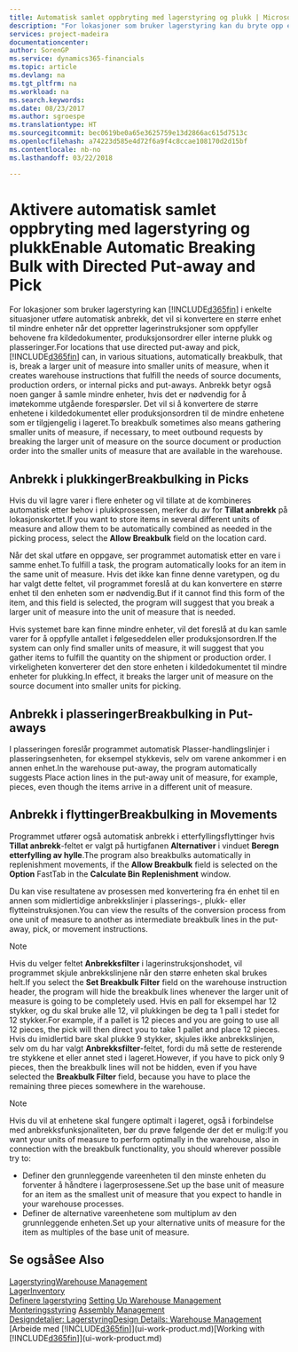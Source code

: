 ```yaml
---
title: Automatisk samlet oppbryting med lagerstyring og plukk | Microsoft-dokumentasjon
description: "For lokasjoner som bruker lagerstyring kan du bryte opp en større enhet til mindre enheter når det oppretter lagerinstruksjoner som oppfyller behovene fra kildedokumenter, produksjonsordrer eller interne plukk og plasseringer."
services: project-madeira
documentationcenter: 
author: SorenGP
ms.service: dynamics365-financials
ms.topic: article
ms.devlang: na
ms.tgt_pltfrm: na
ms.workload: na
ms.search.keywords: 
ms.date: 08/23/2017
ms.author: sgroespe
ms.translationtype: HT
ms.sourcegitcommit: bec0619be0a65e3625759e13d2866ac615d7513c
ms.openlocfilehash: a74223d585e4d72f6a9f4c8ccae108170d2d15bf
ms.contentlocale: nb-no
ms.lasthandoff: 03/22/2018

---
```

# <a name="enable-automatic-breaking-bulk-with-directed-put-away-and-pick"></a><span data-ttu-id="84349-103">Aktivere automatisk samlet oppbryting med lagerstyring og plukk</span><span class="sxs-lookup"><span data-stu-id="84349-103">Enable Automatic Breaking Bulk with Directed Put-away and Pick</span></span>
<span data-ttu-id="84349-104">For lokasjoner som bruker lagerstyring kan [!INCLUDE[d365fin](includes/d365fin_md.md)] i enkelte situasjoner utføre automatisk anbrekk, det vil si konvertere en større enhet til mindre enheter når det oppretter lagerinstruksjoner som oppfyller behovene fra kildedokumenter, produksjonsordrer eller interne plukk og plasseringer.</span><span class="sxs-lookup"><span data-stu-id="84349-104">For locations that use directed put-away and pick, [!INCLUDE[d365fin](includes/d365fin_md.md)] can, in various situations, automatically breakbulk, that is, break a larger unit of measure into smaller units of measure, when it creates warehouse instructions that fulfill the needs of source documents, production orders, or internal picks and put-aways.</span></span> <span data-ttu-id="84349-105">Anbrekk betyr også noen ganger å samle mindre enheter, hvis det er nødvendig for å imøtekomme utgående forespørsler. Det vil si å konvertere de større enhetene i kildedokumentet eller produksjonsordren til de mindre enhetene som er tilgjengelig i lageret.</span><span class="sxs-lookup"><span data-stu-id="84349-105">To breakbulk sometimes also means gathering smaller units of measure, if necessary, to meet outbound requests by breaking the larger unit of measure on the source document or production order into the smaller units of measure that are available in the warehouse.</span></span>   

## <a name="breakbulking-in-picks"></a><span data-ttu-id="84349-106">Anbrekk i plukkinger</span><span class="sxs-lookup"><span data-stu-id="84349-106">Breakbulking in Picks</span></span>  
<span data-ttu-id="84349-107">Hvis du vil lagre varer i flere enheter og vil tillate at de kombineres automatisk etter behov i plukkprosessen, merker du av for **Tillat anbrekk** på lokasjonskortet.</span><span class="sxs-lookup"><span data-stu-id="84349-107">If you want to store items in several different units of measure and allow them to be automatically combined as needed in the picking process, select the **Allow Breakbulk** field on the location card.</span></span>  

<span data-ttu-id="84349-108">Når det skal utføre en oppgave, ser programmet automatisk etter en vare i samme enhet.</span><span class="sxs-lookup"><span data-stu-id="84349-108">To fulfill a task, the program automatically looks for an item in the same unit of measure.</span></span> <span data-ttu-id="84349-109">Hvis det ikke kan finne denne varetypen, og du har valgt dette feltet, vil programmet foreslå at du kan konvertere en større enhet til den enheten som er nødvendig.</span><span class="sxs-lookup"><span data-stu-id="84349-109">But if it cannot find this form of the item, and this field is selected, the program will suggest that you break a larger unit of measure into the unit of measure that is needed.</span></span>  

<span data-ttu-id="84349-110">Hvis systemet bare kan finne mindre enheter, vil det foreslå at du kan samle varer for å oppfylle antallet i følgeseddelen eller produksjonsordren.</span><span class="sxs-lookup"><span data-stu-id="84349-110">If the system can only find smaller units of measure, it will suggest that you gather items to fulfill the quantity on the shipment or production order.</span></span> <span data-ttu-id="84349-111">I virkeligheten konverterer det den store enheten i kildedokumentet til mindre enheter for plukking.</span><span class="sxs-lookup"><span data-stu-id="84349-111">In effect, it breaks the larger unit of measure on the source document into smaller units for picking.</span></span>  

## <a name="breakbulking-in-put-aways"></a><span data-ttu-id="84349-112">Anbrekk i plasseringer</span><span class="sxs-lookup"><span data-stu-id="84349-112">Breakbulking in Put-aways</span></span>  
<span data-ttu-id="84349-113">I plasseringen foreslår programmet automatisk Plasser-handlingslinjer i plasseringsenheten, for eksempel stykkevis, selv om varene ankommer i en annen enhet.</span><span class="sxs-lookup"><span data-stu-id="84349-113">In the warehouse put-away, the program automatically suggests Place action lines in the put-away unit of measure, for example, pieces, even though the items arrive in a different unit of measure.</span></span>  

## <a name="breakbulking-in-movements"></a><span data-ttu-id="84349-114">Anbrekk i flyttinger</span><span class="sxs-lookup"><span data-stu-id="84349-114">Breakbulking in Movements</span></span>  
<span data-ttu-id="84349-115">Programmet utfører også automatisk anbrekk i etterfyllingsflyttinger hvis **Tillat anbrekk**-feltet er valgt på hurtigfanen **Alternativer** i vinduet **Beregn etterfylling av hylle**.</span><span class="sxs-lookup"><span data-stu-id="84349-115">The program also breakbulks automatically in replenishment movements, if the **Allow Breakbulk** field is selected on the **Option** FastTab in the **Calculate Bin Replenishment** window.</span></span>  

<span data-ttu-id="84349-116">Du kan vise resultatene av prosessen med konvertering fra én enhet til en annen som midlertidige anbrekkslinjer i plasserings-, plukk- eller flytteinstruksjonen.</span><span class="sxs-lookup"><span data-stu-id="84349-116">You can view the results of the conversion process from one unit of measure to another as intermediate breakbulk lines in the put-away, pick, or movement instructions.</span></span>  

> [!NOTE]  
>  <span data-ttu-id="84349-117">Hvis du velger feltet **Anbrekksfilter** i lagerinstruksjonshodet, vil programmet skjule anbrekkslinjene når den større enheten skal brukes helt.</span><span class="sxs-lookup"><span data-stu-id="84349-117">If you select the **Set Breakbulk Filter** field on the warehouse instruction header, the program will hide the breakbulk lines whenever the larger unit of measure is going to be completely used.</span></span> <span data-ttu-id="84349-118">Hvis en pall for eksempel har 12 stykker, og du skal bruke alle 12, vil plukkingen be deg ta 1 pall i stedet for 12 stykker.</span><span class="sxs-lookup"><span data-stu-id="84349-118">For example, if a pallet is 12 pieces and you are going to use all 12 pieces, the pick will then direct you to take 1 pallet and place 12 pieces.</span></span> <span data-ttu-id="84349-119">Hvis du imidlertid bare skal plukke 9 stykker, skjules ikke anbrekkslinjen, selv om du har valgt **Anbrekksfilter**-feltet, fordi du må sette de resterende tre stykkene et eller annet sted i lageret.</span><span class="sxs-lookup"><span data-stu-id="84349-119">However, if you have to pick only 9 pieces, then the breakbulk lines will not be hidden, even if you have selected the **Breakbulk Filter** field, because you have to place the remaining three pieces somewhere in the warehouse.</span></span>  

> [!NOTE]  
>  <span data-ttu-id="84349-120">Hvis du vil at enhetene skal fungere optimalt i lageret, også i forbindelse med anbrekksfunksjonaliteten, bør du prøve følgende der det er mulig:</span><span class="sxs-lookup"><span data-stu-id="84349-120">If you want your units of measure to perform optimally in the warehouse, also in connection with the breakbulk functionality, you should wherever possible try to:</span></span>  
>   
> - <span data-ttu-id="84349-121">Definer den grunnleggende vareenheten til den minste enheten du forventer å håndtere i lagerprosessene.</span><span class="sxs-lookup"><span data-stu-id="84349-121">Set up the base unit of measure for an item as the smallest unit of measure that you expect to handle in your warehouse processes.</span></span>  
> - <span data-ttu-id="84349-122">Definer de alternative vareenhetene som multiplum av den grunnleggende enheten.</span><span class="sxs-lookup"><span data-stu-id="84349-122">Set up your alternative units of measure for the item as multiples of the base unit of measure.</span></span>  

## <a name="see-also"></a><span data-ttu-id="84349-123">Se også</span><span class="sxs-lookup"><span data-stu-id="84349-123">See Also</span></span>  
[<span data-ttu-id="84349-124">Lagerstyring</span><span class="sxs-lookup"><span data-stu-id="84349-124">Warehouse Management</span></span>](warehouse-manage-warehouse.md)  
[<span data-ttu-id="84349-125">Lager</span><span class="sxs-lookup"><span data-stu-id="84349-125">Inventory</span></span>](inventory-manage-inventory.md)  
<span data-ttu-id="84349-126">[Definere lagerstyring](warehouse-setup-warehouse.md)   </span><span class="sxs-lookup"><span data-stu-id="84349-126">[Setting Up Warehouse Management](warehouse-setup-warehouse.md)   </span></span>  
<span data-ttu-id="84349-127">[Monteringsstyring](assembly-assemble-items.md)  </span><span class="sxs-lookup"><span data-stu-id="84349-127">[Assembly Management](assembly-assemble-items.md)  </span></span>  
[<span data-ttu-id="84349-128">Designdetaljer: Lagerstyring</span><span class="sxs-lookup"><span data-stu-id="84349-128">Design Details: Warehouse Management</span></span>](design-details-warehouse-management.md)  
<span data-ttu-id="84349-129">[Arbeide med [!INCLUDE[d365fin](includes/d365fin_md.md)]](ui-work-product.md)</span><span class="sxs-lookup"><span data-stu-id="84349-129">[Working with [!INCLUDE[d365fin](includes/d365fin_md.md)]](ui-work-product.md)</span></span>  

